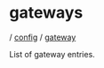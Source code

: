 # gateways

/ [config](/ref/config/index.md) / [gateway](/ref/config/config/gateway/index.md)

List of gateway entries.

